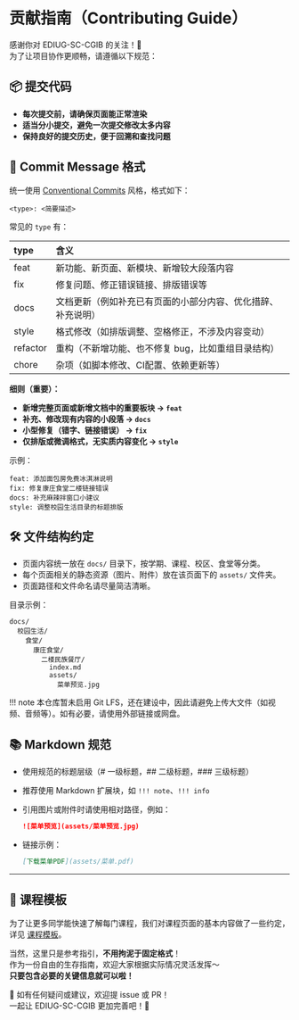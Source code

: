 # 贡献指南（Contributing Guide）

感谢你对 EDIUG-SC-CGIB 的关注！🥳  
为了让项目协作更顺畅，请遵循以下规范：

## 📦 提交代码

- **每次提交前，请确保页面能正常渲染**
- **适当分小提交，避免一次提交修改太多内容**
- **保持良好的提交历史，便于回溯和查找问题**

## 📝 Commit Message 格式

统一使用 [Conventional Commits](https://www.conventionalcommits.org/zh-hans/v1.0.0/) 风格，格式如下：

```
<type>: <简要描述>
```

常见的 `type` 有：

| type | 含义 |
|:----|:----|
| feat | 新功能、新页面、新模块、新增较大段落内容 |
| fix | 修复问题、修正错误链接、排版错误等 |
| docs | 文档更新（例如补充已有页面的小部分内容、优化措辞、补充说明） |
| style | 格式修改（如排版调整、空格修正，不涉及内容变动） |
| refactor | 重构（不新增功能、也不修复 bug，比如重组目录结构） |
| chore | 杂项（如脚本修改、CI配置、依赖更新等） |

**细则（重要）：**

- **新增完整页面或新增文档中的重要板块 → `feat`**
- **补充、修改现有内容的小段落 → `docs`**
- **小型修复（错字、链接错误） → `fix`**
- **仅排版或微调格式，无实质内容变化 → `style`**

示例：

```
feat: 添加面包房免费冰淇淋说明
fix: 修复康庄食堂二楼链接错误
docs: 补充麻辣拌窗口小建议
style: 调整校园生活目录的标题排版
```

## 🛠️ 文件结构约定

- 页面内容统一放在 `docs/` 目录下，按学期、课程、校区、食堂等分类。
- 每个页面相关的静态资源（图片、附件）放在该页面下的 `assets/` 文件夹。
- 页面路径和文件命名请尽量简洁清晰。

目录示例：

```
docs/
  校园生活/
    食堂/
      康庄食堂/
        二楼民族餐厅/
          index.md
          assets/
            菜单预览.jpg
```

!!! note
    本仓库暂未启用 Git LFS，还在建设中，因此请避免上传大文件（如视频、音频等）。如有必要，请使用外部链接或网盘。

## 📚 Markdown 规范

- 使用规范的标题层级（# 一级标题，## 二级标题，### 三级标题）
- 推荐使用 Markdown 扩展块，如 `!!! note`、`!!! info`
- 引用图片或附件时请使用相对路径，例如：

  ```markdown
  ![菜单预览](assets/菜单预览.jpg)
  ```

- 链接示例：

  ```markdown
  [下载菜单PDF](assets/菜单.pdf)
  ```

---

## 📖 课程模板

为了让更多同学能快速了解每门课程，我们对课程页面的基本内容做了一些约定，详见 [课程模板](课程模板.md)。

当然，这里只是参考指引，**不用拘泥于固定格式**！  
作为一份自由的生存指南，欢迎大家根据实际情况灵活发挥～  
**只要包含必要的关键信息就可以啦！**


💬 如有任何疑问或建议，欢迎提 issue 或 PR！  
一起让 EDIUG-SC-CGIB 更加完善吧！🌟